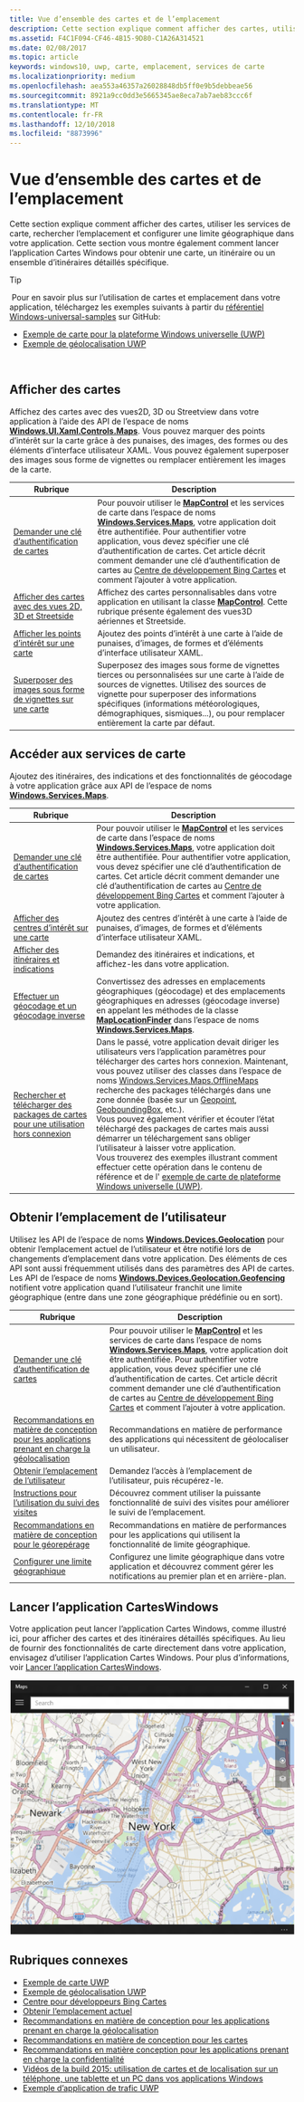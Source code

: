 ```yaml
---
title: Vue d’ensemble des cartes et de l’emplacement
description: Cette section explique comment afficher des cartes, utiliser les services de carte, rechercher l’emplacement et configurer une limite géographique dans votre application. Cette section vous montre également comment lancer l’application Cartes Windows pour obtenir une carte, un itinéraire ou un ensemble d’itinéraires détaillés spécifique.
ms.assetid: F4C1F094-CF46-4B15-9D80-C1A26A314521
ms.date: 02/08/2017
ms.topic: article
keywords: windows10, uwp, carte, emplacement, services de carte
ms.localizationpriority: medium
ms.openlocfilehash: aea553a46357a26028848db5ff0e9b5debbeae56
ms.sourcegitcommit: 8921a9cc0dd3e5665345ae8eca7ab7aeb83ccc6f
ms.translationtype: MT
ms.contentlocale: fr-FR
ms.lasthandoff: 12/10/2018
ms.locfileid: "8873996"
---
```

# <a name="maps-and-location-overview"></a>Vue d’ensemble des cartes et de l’emplacement




Cette section explique comment afficher des cartes, utiliser les services de carte, rechercher l’emplacement et configurer une limite géographique dans votre application. Cette section vous montre également comment lancer l’application Cartes Windows pour obtenir une carte, un itinéraire ou un ensemble d’itinéraires détaillés spécifique.

> [!TIP]
> Pour en savoir plus sur l’utilisation de cartes et emplacement dans votre application, téléchargez les exemples suivants à partir du [référentiel Windows-universal-samples](http://go.microsoft.com/fwlink/p/?LinkId=619979) sur GitHub:
-   [Exemple de carte pour la plateforme Windows universelle (UWP)](http://go.microsoft.com/fwlink/p/?LinkId=619977)
-   [Exemple de géolocalisation UWP](http://go.microsoft.com/fwlink/p/?linkid=533278)

 

## <a name="display-maps"></a>Afficher des cartes


Affichez des cartes avec des vues2D, 3D ou Streetview dans votre application à l’aide des API de l’espace de noms [**Windows.UI.Xaml.Controls.Maps**](https://msdn.microsoft.com/library/windows/apps/dn610751). Vous pouvez marquer des points d’intérêt sur la carte grâce à des punaises, des images, des formes ou des éléments d’interface utilisateur XAML. Vous pouvez également superposer des images sous forme de vignettes ou remplacer entièrement les images de la carte.

| Rubrique | Description |
|-------|-------------|
| [Demander une clé d’authentification de cartes](authentication-key.md) | Pour pouvoir utiliser le [**MapControl**](https://msdn.microsoft.com/library/windows/apps/dn637004) et les services de carte dans l’espace de noms [**Windows.Services.Maps**](https://msdn.microsoft.com/library/windows/apps/dn636979), votre application doit être authentifiée. Pour authentifier votre application, vous devez spécifier une clé d’authentification de cartes. Cet article décrit comment demander une clé d’authentification de cartes au [Centre de développement Bing Cartes](https://www.bingmapsportal.com/) et comment l’ajouter à votre application. |
| [Afficher des cartes avec des vues 2D, 3D et Streetside](display-maps.md) | Affichez des cartes personnalisables dans votre application en utilisant la classe [**MapControl**](https://msdn.microsoft.com/library/windows/apps/dn637004). Cette rubrique présente également des vues3D aériennes et Streetside. |
| [Afficher les points d’intérêt sur une carte](display-poi.md) | Ajoutez des points d’intérêt à une carte à l’aide de punaises, d’images, de formes et d’éléments d’interface utilisateur XAML. |
| [Superposer des images sous forme de vignettes sur une carte](overlay-tiled-images.md) | Superposez des images sous forme de vignettes tierces ou personnalisées sur une carte à l’aide de sources de vignettes. Utilisez des sources de vignette pour superposer des informations spécifiques (informations météorologiques, démographiques, sismiques...), ou pour remplacer entièrement la carte par défaut. |



## <a name="access-map-services"></a>Accéder aux services de carte

Ajoutez des itinéraires, des indications et des fonctionnalités de géocodage à votre application grâce aux API de l’espace de noms [**Windows.Services.Maps**](https://msdn.microsoft.com/library/windows/apps/dn636979).

| Rubrique | Description |
|-----------------------------------------------------------|-----------------------------------------------------------------------------------------------------------------------------------------------------------------------------------------------------------------------------------------------------------------------------------------------------------------------------------------------|
| [Demander une clé d’authentification de cartes](authentication-key.md) | Pour pouvoir utiliser le [**MapControl**](https://msdn.microsoft.com/library/windows/apps/dn637004) et les services de carte dans l’espace de noms [**Windows.Services.Maps**](https://msdn.microsoft.com/library/windows/apps/dn636979), votre application doit être authentifiée. Pour authentifier votre application, vous devez spécifier une clé d’authentification de cartes. Cet article décrit comment demander une clé d’authentification de cartes au [Centre de développement Bing Cartes](https://www.bingmapsportal.com/) et comment l’ajouter à votre application. |
| [Afficher des centres d’intérêt sur une carte](display-poi.md) | Ajoutez des centres d’intérêt à une carte à l’aide de punaises, d’images, de formes et d’éléments d’interface utilisateur XAML. |
| [Afficher des itinéraires et indications](routes-and-directions.md) | Demandez des itinéraires et indications, et affichez-les dans votre application. |
| [Effectuer un géocodage et un géocodage inverse](geocoding.md) | Convertissez des adresses en emplacements géographiques (géocodage) et des emplacements géographiques en adresses (géocodage inverse) en appelant les méthodes de la classe [**MapLocationFinder**](https://msdn.microsoft.com/library/windows/apps/dn627550) dans l’espace de noms [**Windows.Services.Maps**](https://msdn.microsoft.com/library/windows/apps/dn636979). |
| [Rechercher et télécharger des packages de cartes pour une utilisation hors connexion](https://docs.microsoft.com/uwp/api/windows.services.maps.offlinemaps)| Dans le passé, votre application devait diriger les utilisateurs vers l’application paramètres pour télécharger des cartes hors connexion. Maintenant, vous pouvez utiliser des classes dans l’espace de noms [Windows.Services.Maps.OfflineMaps](https://docs.microsoft.com/en-us/uwp/api/windows.services.maps.offlinemaps) recherche des packages téléchargés dans une zone donnée (basée sur un [Geopoint](https://docs.microsoft.com/uwp/api/Windows.Devices.Geolocation.Geopoint), [GeoboundingBox](https://docs.microsoft.com/en-us/uwp/api/windows.devices.geolocation.geoboundingbox), etc.). <br> Vous pouvez également vérifier et écouter l’état téléchargé des packages de cartes mais aussi démarrer un téléchargement sans obliger l’utilisateur à laisser votre application. <br> Vous trouverez des exemples illustrant comment effectuer cette opération dans le contenu de référence et de l' [exemple de carte de plateforme Windows universelle (UWP)](http://go.microsoft.com/fwlink/p/?LinkId=619977).

## <a name="get-the-users-location"></a>Obtenir l’emplacement de l’utilisateur

Utilisez les API de l’espace de noms [**Windows.Devices.Geolocation**](https://msdn.microsoft.com/library/windows/apps/br225603) pour obtenir l’emplacement actuel de l’utilisateur et être notifié lors de changements d’emplacement dans votre application. Des éléments de ces API sont aussi fréquemment utilisés dans des paramètres des API de cartes. Les API de l’espace de noms [**Windows.Devices.Geolocation.Geofencing**](https://msdn.microsoft.com/library/windows/apps/dn263744) notifient votre application quand l’utilisateur franchit une limite géographique (entre dans une zone géographique prédéfinie ou en sort).

| Rubrique | Description |
|-------------------------------------------------------------------|---------------------------------------------------------------------------------------------------------------------------------------------------------------------------------------------------------------------------------------------------------------------------------------------------------------------------------------------------------------------------------------------------------------------------------------------------------------------------------------|
| [Demander une clé d’authentification de cartes](authentication-key.md) | Pour pouvoir utiliser le [**MapControl**](https://msdn.microsoft.com/library/windows/apps/dn637004) et les services de carte dans l’espace de noms [**Windows.Services.Maps**](https://msdn.microsoft.com/library/windows/apps/dn636979), votre application doit être authentifiée. Pour authentifier votre application, vous devez spécifier une clé d’authentification de cartes. Cet article décrit comment demander une clé d’authentification de cartes au [Centre de développement Bing Cartes](https://www.bingmapsportal.com/) et comment l’ajouter à votre application. |
| [Recommandations en matière de conception pour les applications prenant en charge la géolocalisation](guidelines-and-checklist-for-detecting-location.md) | Recommandations en matière de performance des applications qui nécessitent de géolocaliser un utilisateur. |
| [Obtenir l’emplacement de l’utilisateur](get-location.md) | Demandez l’accès à l’emplacement de l’utilisateur, puis récupérez-le. | 
| [Instructions pour l’utilisation du suivi des visites](guidelines-for-visits.md) | Découvrez comment utiliser la puissante fonctionnalité de suivi des visites pour améliorer le suivi de l’emplacement. |
| [Recommandations en matière de conception pour le géorepérage](guidelines-for-geofencing.md) | Recommandations en matière de performances pour les applications qui utilisent la fonctionnalité de limite géographique. |
| [Configurer une limite géographique](set-up-a-geofence.md) | Configurez une limite géographique dans votre application et découvrez comment gérer les notifications au premier plan et en arrière-plan. |

## <a name="launch-the-windows-maps-app"></a>Lancer l’application CartesWindows

Votre application peut lancer l’application Cartes Windows, comme illustré ici, pour afficher des cartes et des itinéraires détaillés spécifiques. Au lieu de fournir des fonctionnalités de carte directement dans votre application, envisagez d’utiliser l’application Cartes Windows. Pour plus d’informations, voir [Lancer l’application CartesWindows](https://msdn.microsoft.com/library/windows/apps/mt228341).

![Exemple de l’application Cartes Windows.](images/mapnyc.png)

## <a name="related-topics"></a>Rubriques connexes

* [Exemple de carte UWP](http://go.microsoft.com/fwlink/p/?LinkId=619977)
* [Exemple de géolocalisation UWP](http://go.microsoft.com/fwlink/p/?linkid=533278)
* [Centre pour développeurs Bing Cartes](https://www.bingmapsportal.com/)
* [Obtenir l’emplacement actuel](get-location.md)
* [Recommandations en matière de conception pour les applications prenant en charge la géolocalisation](guidelines-and-checklist-for-detecting-location.md)
* [Recommandations en matière de conception pour les cartes](controls-map.md)
* [Recommandations en matière conception pour les applications prenant en charge la confidentialité](https://msdn.microsoft.com/library/windows/apps/hh768223)
* [Vidéos de la build 2015: utilisation de cartes et de localisation sur un téléphone, une tablette et un PC dans vos applications Windows](https://channel9.msdn.com/Events/Build/2015/2-757)
* [Exemple d’application de trafic UWP](http://go.microsoft.com/fwlink/p/?LinkId=619982)
